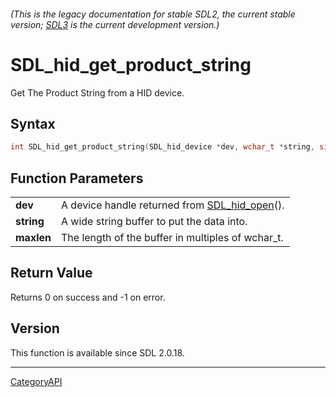 ###### (This is the legacy documentation for stable SDL2, the current stable version; [SDL3](https://wiki.libsdl.org/SDL3/) is the current development version.)
# SDL_hid_get_product_string

Get The Product String from a HID device.

## Syntax

```c
int SDL_hid_get_product_string(SDL_hid_device *dev, wchar_t *string, size_t maxlen);

```

## Function Parameters

|                |                                                               |
| -------------- | ------------------------------------------------------------- |
| **dev**        | A device handle returned from [SDL_hid_open](SDL_hid_open.md)(). |
| **string**     | A wide string buffer to put the data into.                    |
| **maxlen**     | The length of the buffer in multiples of wchar_t.             |

## Return Value

Returns 0 on success and -1 on error.

## Version

This function is available since SDL 2.0.18.

----
[CategoryAPI](CategoryAPI.md)
